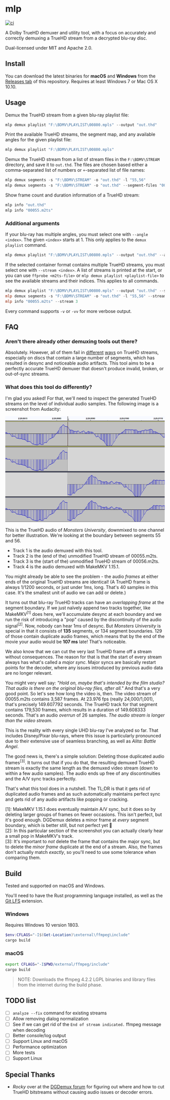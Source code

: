# mlp

[![ci](https://github.com/domyd/mlp/workflows/ci/badge.svg?branch=master)](https://github.com/domyd/mlp/actions?query=workflow%3Aci)

A Dolby TrueHD demuxer and utility tool, with a focus on accurately and correctly demuxing a TrueHD stream from a decrypted blu-ray disc.

Dual-licensed under MIT and Apache 2.0.

## Install

You can download the latest binaries for **macOS** and **Windows** from the [Releases tab](https://github.com/domyd/mlp/releases) of this repository. Requires at least Windows 7 or Mac OS X 10.10.

## Usage

Demux the TrueHD stream from a given blu-ray playlist file:

```powershell
mlp demux playlist "F:\BDMV\PLAYLIST\00800.mpls" --output "out.thd"
```

Print the available TrueHD streams, the segment map, and any available angles for the given playlist file:

```powershell
mlp demux playlist "F:\BDMV\PLAYLIST\00800.mpls"
```

Demux the TrueHD stream from a list of stream files in the `F:\BDMV\STREAM` directory, and save it to `out.thd`. The files are chosen based either a comma-separated list of numbers or `+`-separated list of file names:

```powershell
mlp demux segments -s "F:\BDMV\STREAM" -o "out.thd" -l "55,56"
mlp demux segments -s "F:\BDMV\STREAM" -o "out.thd" --segment-files "00055.m2ts+00056.m2ts"
```

Show frame count and duration information of a TrueHD stream:

```powershell
mlp info "out.thd"
mlp info "00055.m2ts"
```

### Additional arguments

If your blu-ray has multiple angles, you must select one with `--angle <index>`. The given `<index>` starts at 1. This only applies to the `demux playlist` command.

```powershell
mlp demux playlist "F:\BDMV\PLAYLIST\00800.mpls" --output "out.thd" --angle 2
```

If the selected container format contains multiple TrueHD streams, you must select one with `--stream <index>`. A list of streams is printed at the start, or you can use `ffprobe <m2ts-file>` or `mlp demux playlist <playlist-file>` to see the available streams and their indices. This applies to all commands.

```powershell
mlp demux playlist "F:\BDMV\PLAYLIST\00800.mpls" --output "out.thd" --stream 1
mlp demux segments -s "F:\BDMV\STREAM" -o "out.thd" -l "55,56" --stream 2
mlp info "00055.m2ts" --stream 3
```

Every command supports `-v` or `-vv` for more verbose output.

## FAQ

### Aren't there already other demuxing tools out there?

Absolutely. However, all of them fail in [different](https://www.makemkv.com/forum/viewtopic.php?f=6&t=21513&p=84453#p84453) [ways](http://rationalqm.us/board/viewtopic.php?p=10841#p10841) on TrueHD streams, especially on discs that contain a large number of segments, which has resulted in desync and noticeable audio artifacts. This tool aims to be a perfectly accurate TrueHD demuxer that doesn't produce invalid, broken, or out-of-sync streams.

### What does this tool do differently?

I'm glad you asked! For that, we'll need to inspect the generated TrueHD streams on the level of individual audio samples. The following image is a screenshot from Audacity:

![](docs/explained.png)

This is the TrueHD audio of *Monsters University*, downmixed to one channel for better illustration. We're looking at the boundary between segments 55 and 56.

* Track 1 is the audio demuxed with this tool.
* Track 2 is the (end of the) unmodified TrueHD stream of 00055.m2ts.
* Track 3 is the (start of the) unmodified TrueHD stream of 00056.m2ts.
* Track 4 is the audio demuxed with MakeMKV 1.15.1.

You might already be able to see the problem - the audio *frames* at either ends of the original TrueHD streams are identical! (A TrueHD frame is always 1/1200 seconds, or just under 1ms, long. That's 40 samples in this case. It's the smallest unit of audio we can add or delete.)

It turns out that blu-ray TrueHD tracks can have an *overlapping frame* at the segment boundary.  If we just naïvely append two tracks together, like MakeMKV<sup>[1]</sup> does here, we'll accumulate desync at each boundary and we run the risk of introducing a "pop" caused by the discontinuity of the audio signal<sup>[2]</sup>. Now, nobody can hear 1ms of desync. But *Monsters University* is special in that it consists of **135** segments, or 134 segment boundaries. 129 of those contain duplicate audio frames, which means that by the end of the movie your audio would be **107 ms** late! That's noticeable.

We also know that we can cut the very last TrueHD frame off a stream without consequences. The reason for that is that the start of every stream always has what's called a *major sync*. Major syncs are basically restart points for the decoder, where any issues introduced by previous audio data are no longer relevant.

You might very well say: *"Hold on, maybe that's intended by the film studio? That audio is there on the original blu-ray files, after all."* And that's a very good point. So let's see how long the video is, then. The video stream of 00055.m2ts contains 3,587 frames. At 23.976 fps (really 24,000/1,001), that's precisely 149.607792 seconds. The TrueHD track for that segment contains 179,530 frames, which results in a duration of 149.608333 seconds. That's an audio *overrun* of 26 samples. *The audio stream is longer than the video stream.*

This is the reality with every single UHD blu-ray I've analyzed so far. That includes Disney/Pixar blu-rays, where this issue is particularly pronounced due to their extensive use of seamless branching, as well as *Alita: Battle Angel*.

The good news is, there's a simple solution: Deleting those duplicated audio frames<sup>[3]</sup>. It turns out that if you do that, the resulting demuxed TrueHD stream is exactly the same length as the demuxed video stream (down to within a few audio samples). The audio ends up free of any discontinuities and the A/V sync tracks perfectly.

That's what this tool does in a nutshell. The TL;DR is that it gets rid of duplicated audio frames and as such automatically maintains perfect sync and gets rid of any audio artifacts like popping or cracking.

[1]: MakeMKV 1.15.1 does eventually maintain A/V sync, but it does so by deleting larger groups of frames on fewer occasions. This isn't perfect, but it's good enough. DGDemux deletes a minor frame at *every* segment boundary, which is better still, but not perfect yet 🙂  
[2]: In this particular section of the screenshot you can actually clearly hear a small pop in MakeMKV's track.  
[3]: It's important to *not* delete the frame that contains the major sync, but to delete the *minor frame* duplicate at the end of a stream. Also, the frames don't actually match *exactly*, so you'll need to use some tolerance when comparing them.

## Build

Tested and supported on macOS and Windows.

You'll need to have the Rust programming language installed, as well as the [Git LFS](https://git-lfs.github.com/) extension.

### Windows

Requires Windows 10 version 1803.

```powershell
$env:CFLAGS="-I$(Get-Location)\external\ffmpeg\include"
cargo build
```

### macOS
```sh
export CFLAGS="-I$PWD/external/ffmpeg/include"
cargo build
```

> NOTE: Downloads the ffmpeg 4.2.2 LGPL binaries and library files from the internet during the build phase.

## TODO list

- [ ] `analyze --fix` command for existing streams
- [ ] Allow removing dialog normalization
- [ ] See if we can get rid of the `End of stream indicated.` ffmpeg message when decoding
- [ ] Better console/log output
- [ ] Support Linux and macOS
- [ ] Performance optimization
- [ ] More tests
- [ ] Support Linux

## Special Thanks

* *Rocky* over at the [DGDemux forum](http://rationalqm.us/board/viewforum.php?f=16) for figuring out where and how to cut TrueHD bitstreams without causing audio issues or decoder errors.

